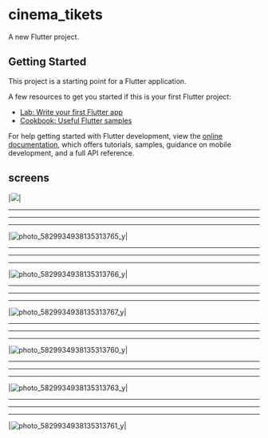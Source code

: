 # cinema_tikets

A new Flutter project.

## Getting Started

This project is a starting point for a Flutter application.

A few resources to get you started if this is your first Flutter project:

- [Lab: Write your first Flutter app](https://docs.flutter.dev/get-started/codelab)
- [Cookbook: Useful Flutter samples](https://docs.flutter.dev/cookbook)

For help getting started with Flutter development, view the
[online documentation](https://docs.flutter.dev/), which offers tutorials,
samples, guidance on mobile development, and a full API reference.

## screens



|![](https://user-images.githubusercontent.com/102825673/227562850-4b1f1621-2d7e-417c-ab10-51562675d108.jpg)|
<br/>


---
---
---


|![photo_5829934938135313765_y](https://user-images.githubusercontent.com/102825673/227562926-cbc7a5a8-da01-4e1d-8e90-adc6e7cb22c8.jpg)|
<br/>


---
---
---


|![photo_5829934938135313766_y](https://user-images.githubusercontent.com/102825673/227563113-464dade3-af74-4175-b122-ca91ea8a2ec6.jpg)|
<br/>

---
---
---

|![photo_5829934938135313767_y](https://user-images.githubusercontent.com/102825673/227563180-6822449e-23ab-4047-8363-e9493fba7596.jpg)|
<br/>

---
---
---

|![photo_5829934938135313760_y](https://user-images.githubusercontent.com/102825673/227563309-44ae6395-5398-4e66-afbb-be82ca5531e7.jpg)|
<br/>

---
---
---

|![photo_5829934938135313763_y](https://user-images.githubusercontent.com/102825673/227563763-10f43a11-a87a-4138-96eb-87712cb1f4a9.jpg)|
<br/>

---
---
---

|![photo_5829934938135313761_y](https://user-images.githubusercontent.com/102825673/227563862-d89b8609-a1ab-4714-b7b4-bb58ecd5e034.jpg)|
